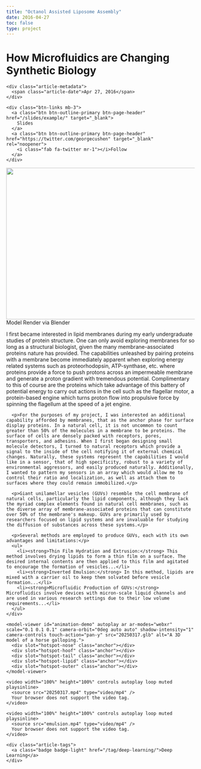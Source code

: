 ```yaml
---
title: "Octanol Assisted Liposome Assembly"
date: 2016-04-27
toc: false
type: project
---
```

<script type="module" src="https://ajax.googleapis.com/ajax/libs/model-viewer/4.0.0/model-viewer.min.js"></script>

<div class="article-container pt-3">
    <h1>How Microfluidics are Changing Synthetic Biology</h1>
  
    <div class="article-metadata">
      <span class="article-date">Apr 27, 2016</span>
    </div>
  
    <div class="btn-links mb-3">
      <a class="btn btn-outline-primary btn-page-header" href="/slides/example/" target="_blank">
        Slides
      </a>
      <a class="btn btn-outline-primary btn-page-header" href="https://twitter.com/georgecushen" target="_blank" rel="noopener">
        <i class="fab fa-twitter mr-1"></i>Follow
      </a>
    </div>
  </div>
  
  <div class="article-header article-container featured-image-wrapper mt-4 mb-4" style="max-width: 1080px; max-height: 720px;">
    <div style="position: relative">
      <img src="/project/example/20250314.png" width="720" height="405" alt="" class="featured-image">
      <span class="article-header-caption">Model Render via Blender</span>
    </div>
  </div>
  
  <div class="article-container">
    <div class="article-style"> 
      <p>I first became interested in lipid membranes during my early undergraduate studies of protein structure. One can only avoid exploring membranes for so long as a structural biologist, given the many membrane-associated proteins nature has provided. The capabilities unleashed by pairing proteins with a membrane become immediately apparent when exploring energy related systems such as proteorhodopsin, ATP-synthase, etc. where proteins provide a force to push protons across an impermeable membrane and generate a proton gradient with tremendous potential. Complimentary to this of course are the proteins which take advantage of this battery of potential energy to carry out actions in the cell such as the flagellar motor, a protein-based engine which turns proton flow into propulsive force by spinning the flagellum at the speed of a jet engine.</p>
  
      <p>For the purposes of my project, I was interested an additional capability afforded by membranes, that as the anchor phase for surface display proteins. In a natural cell, it is not uncommon to count greater than 50% of the molecules in a membrane to be proteins. The surface of cells are densely packed with receptors, pores, transporters, and adhesins. When I first began designing small molecule detectors, I turned to natural receptors which provide a signal to the inside of the cell notifying it of external chemical changes. Naturally, these systems represent the capabilities I would like in a sensor, that of high specificity, robust to a variety of environmental aggressors, and easily produced naturally. Additionally, I wanted to pattern my sensors in an array which would allow me to control their ratio and localization, as well as attach them to surfaces where they could remain immobilized.</p>
  
      <p>Giant unilamellar vesicles (GUVs) resemble the cell membrane of natural cells, particularly the lipid components, although they lack the myriad complex elements found in natural cell membranes, such as the diverse array of membrane-associated proteins that can constitute over 50% of the membrane's makeup. GUVs are primarily used by researchers focused on lipid systems and are invaluable for studying the diffusion of substances across these systems.</p>
      
      <p>Several methods are employed to produce GUVs, each with its own advantages and limitations:</p>
      <ul>
        <li><strong>Thin Film Hydration and Extrusion:</strong> This method involves drying lipids to form a thin film on a surface. The desired internal contents are then applied to this film and agitated to encourage the formation of vesicles...</li>
        <li><strong>Inverted Emulsion:</strong> In this method, lipids are mixed with a carrier oil to keep them solvated before vesicle formation...</li>
        <li><strong>Microfluidic Production of GUVs:</strong> Microfluidics involve devices with micron-scale liquid channels and are used in various research settings due to their low volume requirements...</li>
      </ul>
    </div>
  
    <model-viewer id="animation-demo" autoplay ar ar-modes="webxr" scale="0.1 0.1 0.1" camera-orbit="0deg auto auto" shadow-intensity="1" camera-controls touch-action="pan-y" src="20250317.glb" alt="A 3D model of a horse galloping.">
      <div slot="hotspot-nose" class="anchor"></div>
      <div slot="hotspot-hoof" class="anchor"></div>
      <div slot="hotspot-tail" class="anchor"></div>
      <div slot="hotspot-lipid" class="anchor"></div>
      <div slot="hotspot-outer" class="anchor"></div>
    </model-viewer>
  
    <video width="100%" height="100%" controls autoplay loop muted playsinline>
      <source src="20250317.mp4" type="video/mp4" />
      Your browser does not support the video tag.
    </video>
  
    <video width="100%" height="100%" controls autoplay loop muted playsinline>
      <source src="emulsion.mp4" type="video/mp4" />
      Your browser does not support the video tag.
    </video>
  
    <div class="article-tags">
      <a class="badge badge-light" href="/tag/deep-learning/">Deep Learning</a>
    </div>
  
  </div>
  